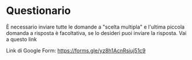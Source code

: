 # Questionario


È necessario inviare tutte le domande a "scelta multipla" e l'ultima piccola domanda a risposta è facoltativa, se lo desideri puoi inviare la risposta.  Vai a questo link

Link di Google Form: https://forms.gle/yz8h1AcnRsiuj51c9
